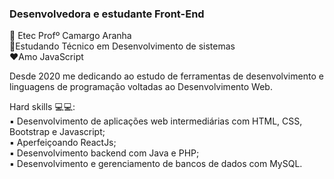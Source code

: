 ### Desenvolvedora e estudante Front-End
📍 Etec Profº Camargo Aranha <br>
📖Estudando Técnico em Desenvolvimento de sistemas<br>
❤️Amo JavaScript <br>

Desde 2020 me dedicando ao estudo de ferramentas de desenvolvimento e linguagens de programação voltadas ao Desenvolvimento Web.<br>

Hard skills 💻💻: <br>
▪ Desenvolvimento de aplicações web intermediárias com HTML, CSS, Bootstrap e Javascript; <br>
▪ Aperfeiçoando ReactJs; <br>
▪ Desenvolvimento backend com Java e PHP; <br>
▪ Desenvolvimento e gerenciamento de bancos de dados com MySQL. <br>
